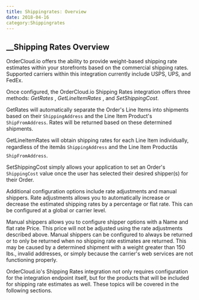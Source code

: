 ```yaml
---
title: Shippingrates: Overview
date: 2018-04-16
category:Shippingrates
---
```







##  __Shipping Rates Overview





OrderCloud.io offers the ability to provide weight-based shipping rate
estimates within your storefronts based on the commercial shipping rates.
Supported carriers within this integration currently include USPS, UPS, and
FedEx.





Once configured, the OrderCloud.io Shipping Rates integration offers three
methods: _GetRates_ , _GetLineItemRates_ , and _SetShippingCost_.





GetRates will automatically separate the Order's Line Items into shipments
based on their `ShippingAddress` and the Line Item Product's
`ShipFromAddress`. Rates will be returned based on these determined shipments.





GetLineItemRates will obtain shipping rates for each Line Item individually,
regardless of the itemâs `ShippingAddress` and the Line Item Productâs
`ShipFromAddress`.





SetShippingCost simply allows your application to set an Order's
`ShippingCost` value once the user has selected their desired shipper(s) for
their Order.





Additional configuration options include rate adjustments and manual shippers.
Rate adjustments allows you to automatically increase or decrease the
estimated shipping rates by a percentage or flat rate. This can be configured
at a global or carrier level.





Manual shippers allows you to configure shipper options with a Name and flat
rate Price. This price will not be adjusted using the rate adjustments
described above. Manual shippers can be configured to always be returned or to
only be returned when no shipping rate estimates are returned. This may be
caused by a determined shipment with a weight greater than 150 lbs., invalid
addresses, or simply because the carrier's web services are not functioning
properly.





OrderCloud.io's Shipping Rates integration not only requires configuration for
the integration endpoint itself, but for the products that will be included
for shipping rate estimates as well. These topics will be covered in the
following sections.





